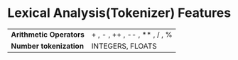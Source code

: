 # Lexical Analysis(Tokenizer) Features

|                          |                                |
| ------------------------ | ------------------------------ |
| **Arithmetic Operators** | + , - , ++ , -- , \*\* , / , % |
| **Number tokenization**  | INTEGERS, FLOATS               |
